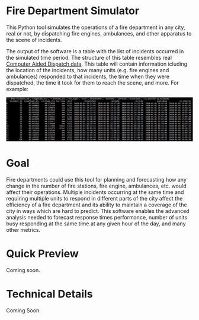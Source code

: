 # Fire Department Simulator
 
This Python tool simulates the operations of a fire department in any city, real or not, by dispatching fire engines, ambulances, and other apparatus to the scene of incidents.

The output of the software is a table with the list of incidents occurred in the simulated time period. The structure of this table resembles real [Computer Aided Dispatch data](https://en.wikipedia.org/wiki/Computer-aided_dispatch). This table will contain information icluding the location of the incidents, how many units (e.g. fire engines and ambulances) responded to that incidents, the time when they were dispatched, the time it took for them to reach the scene, and more. For example:

![CAD_results.JPG](https://github.com/fdeberna/FD_simulator/blob/master/img/CAD_results.JPG)

# Goal

Fire departments could use this tool for planning and forecasting how any change in the number of fire stations, fire engine, ambulances, etc. would affect their operations. Multiple incidents occurring at the same time and requiring multiple units to respond in different parts of the city affect the efficiency of a fire department and its ability to maintain a coverage of the city in ways which are hard to predict. This software enables the advanced analysis needed to forecast response times performance, number of units busy responding at the same time at any given hour of the day, and many other metrics.

# Quick Preview

Coming soon.

# Technical Details

Coming Soon.
